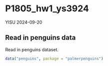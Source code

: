 P1805_hw1_ys3924
================
YISU
2024-09-20

## Read in penguins data

Read in penguins dataset.

``` r
data("penguins", package = "palmerpenguins")
```
